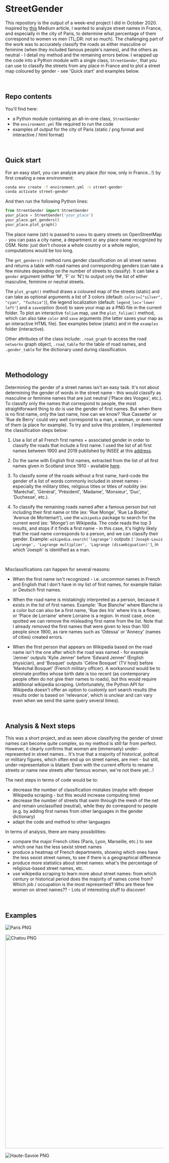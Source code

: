 # StreetGender

This repository is the output of a week-end project I did in October 2020. Inspired by [this](https://towardsdatascience.com/what-can-analysing-more-than-2-million-street-names-reveal-c94be585759?gi=dd685ebcf5c5) Medium article, I wanted to analyze street names in France, and especially in the city of Paris, to determine what percentage of them correspond to women vs men (TL;DR: not so much). The challenging part of the work was to accurately classify the roads as either masculine or feminine (when they included famous people's names), and the others as neutral - I detail my method and the remaining errors below. I wrapped up the code into a Python module with a single class, `StreetGender`, that you can use to classify the streets from any place in France and to plot a street map coloured by gender - see 'Quick start' and examples below.

<br>

## Repo contents

You'll find here:
- a Python module containing an all-in-one class, `StreetGender`
- the `environment.yml` file required to run the code
- examples of output for the city of Paris (static / png format and interactive / html format)

<br>

## Quick start

For an easy start, you can analyze any place (for now, only in France...!) by first creating a new environment:

```bash
conda env create -f environment.yml -n street-gender
conda activate street-gender
```

And then run the following Python lines:

```python
from StreetGender import StreetGender
your_place = StreetGender('your_place')
your_place.get_genders()
your_place.plot_graph()
```

The place name (str) is passed to `osmnx` to query streets on OpenStreetMap - you can pass a city name, a department or any place name recognized by OSM. Note: just don't choose a whole country or a whole region, computations would be too long.

The `get_genders()` method runs gender classification on all street names and returns a table with road names and corresponding genders (can take a few minutes depending on the number of streets to classify). It can take a `gender` argument (either 'M', 'F' or 'N') to output only the list of either masculine, feminine or neutral streets. 

The `plot_graph()` method draws a coloured map of the streets (static) and can take as optional arguments a list of 3 colors (default: `colors=["silver", "cyan", "fuchsia"]`), the legend localization (default: `legend_loc='lower left'`) and a `save`option (bool) to save your map as a PNG file in the current folder. To plot an interactive `folium` map, use the `plot_folium()` method, which can also take `color` and `save` arguments (the latter saves your map as an interactive HTML file). See examples below (static) and in the `examples` folder (interactive).

Other attributes of the class include: `.road_graph` to access the road `networkx` graph object, `.road_table` for the table of road names, and `.gender_table` for the dictionary used during classification.

<br>

## Methodology

Determining the gender of a street names isn't an easy task. It's not about determining the gender of words in the street name - this would classify as masculine or feminine names that are just neutral ('Place des Vosges', etc.). To classify only the names that correspond to people, the most straightforward thing to do is use the gender of first names. But when there is no first name, only the last name, how can we know? 'Rue Cassette' or 'Rue de Berry' could very well correspond to a man, a woman, or even none of them (a place for example). To try and solve this problem, I implemented the classification steps below:

1) Use a list of all French first names + associated gender in order to classify the roads that include a first name. I used the list of all first names between 1900 and 2019 published by INSEE at this [address](https://www.insee.fr/fr/statistiques/2540004?sommaire=4767262#consulter).

2) Do the same with English first names, extracted from the list of all first names given in Scotland since 1910 - available [here](https://www.nrscotland.gov.uk/files//statistics/babies-names/19/babies-first-names-all-names-all-years.csv).

3) To classify some of the roads without a first name, hard-code the gender of a list of words commonly included in street names - especially the military titles, religious titles or titles of nobility (ex: 'Maréchal', 'Général', 'Président', 'Madame', 'Monsieur', 'Duc', 'Duchesse', etc.).

4) To classify the remaining roads named after a famous person but not including their first name or title (ex: 'Rue Monge', 'Rue La Boétie', 'Avenue de Mortemart'), use the `wikipedia` package to search for the current word (ex: 'Monge') on Wikipedia. The code reads the top 3 results, and stops if it finds a first name - in this case, it's highly likely that the road name corresponds to a person, and we can classify their gender. Example: `wikipedia.search('lagrange')` outputs `['Joseph-Louis Lagrange', 'Lagrange multiplier', 'Lagrange (disambiguation)']`, in which 'Joesph' is identified as a man.

<br>

Misclassifications can happen for several reasons:

* When the first name isn't recognized - i.e. uncommon names in French and English that I don't have in my list of first names, for example Italian or Deutsch first names.

* When the road name is mistakingly interpreted as a person, because it exists in the list of first names. Example: 'Rue Blanche' where Blanche is a color but can also be a first name, 'Rue des Iris' where Iris is a flower, or 'Place de Lorraine' where Lorraine is a region. In most case, once spotted we can remove the misleading first name from the list. Note that I already removed the first names that were given to less than 100 people since 1900, as rare names such as 'Odessa' or 'Annecy' (names of cities) created errors.

* When the first person that appears on Wikipedia based on the road name isn't the one after which the road was named - for example 'Jenner' outputs 'Kylie Jenner' before 'Edward Jenner' (English physician), and 'Bosquet' outputs 'Céline Bosquet' (TV host) before 'Maréchal Bosquet' (French military officer). A workaround would be to eliminate profiles whose birth date is too recent (as contemporary people often do not give their names to roads), but this would require additional wikipedia scraping. Unfortunately, the Python API for Wikipedia doesn't offer an option to customly sort search results (the results order is based on 'relevance', which is unclear and can vary even when we send the same query several times).

<br>

## Analysis & Next steps

This was a short project, and as seen above classifying the gender of street names can become quite complex, so my method is still far from perfect. However, it clearly confirms that women are (immensely) under-represented in street names... It's true that a majority of historical, politcal or military figures, which often end up on street names, are men - but still, under-representation is blatant. Even with the current efforts to rename streets or name new streets after famous women, we're not there yet...!

The next steps in terms of code would be to:
* decrease the number of classification mistakes (maybe with deeper Wikipedia scraping - but this would increase computing time)
* decrease the number of streets that swim through the mesh of the net and remain unclassified (neutral), while they do correspond to people (e.g. by adding first names from other languages in the gender dictionary)
* adapt the code and method to other languages

In terms of analysis, there are many possibilities:
* compare the major French cities (Paris, Lyon, Marseille, etc.) to see which one has the less sexist street names
* produce a heatmap of French departments, showing which ones have the less sexist street names, to see if there is a geographical difference
* produce more statistics about street names: what's the percentage of religious-based street names, etc.
* use wikipedia scraping to learn more about street names: from which century or historical period does the majority of names come from? Which job / occupation is the most represented? Who are these few women on street names?? - Lots of interesting stuff to discover!

<br>

## Examples

![Paris PNG](examples/paris_gendered_street_map.png)

<img align="center" src="examples/chatou_gendered_street_map.png" width="678" alt="Chatou PNG">

<br>

![Haute-Savoie PNG](examples/haute-savoie_gendered_street_map.png)

